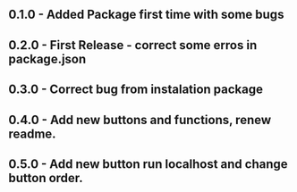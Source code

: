 ## 0.1.0 - Added Package first time with some bugs
## 0.2.0 - First Release - correct some erros in package.json
## 0.3.0 - Correct bug from instalation package
## 0.4.0 - Add new buttons and functions, renew readme.
## 0.5.0 - Add new button run localhost and change button order.
